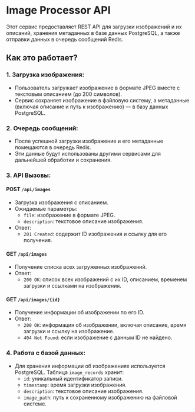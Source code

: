 # Image Processor API

Этот сервис предоставляет REST API для загрузки изображений и их описаний, хранения метаданных в базе данных PostgreSQL, а также отправки данных в очередь сообщений Redis.

## Как это работает?

### 1. **Загрузка изображения**:
   - Пользователь загружает изображение в формате JPEG вместе с текстовым описанием (до 200 символов).
   - Сервис сохраняет изображение в файловую систему, а метаданные (включая описание и путь к изображению) — в базу данных PostgreSQL.

### 2. **Очередь сообщений**:
   - После успешной загрузки изображение и его метаданные помещаются в очередь Redis.
   - Эти данные будут использованы другими сервисами для дальнейшей обработки и сохранения.

### 3. **API Вызовы**:

#### POST `/api/images`
   - Загрузка изображения с описанием.
   - Ожидаемые параметры:
     - `file`: изображение в формате JPEG.
     - `description`: текстовое описание изображения.
   - Ответ:
     - `201 Created`: содержит ID изображения и ссылку для его получения.

#### GET `/api/images`
   - Получение списка всех загруженных изображений.
   - Ответ:
     - `200 OK`: список всех изображений с их ID, описанием, временем загрузки и ссылками на изображения.

#### GET `/api/images/{id}`
   - Получение информации об изображении по его ID.
   - Ответ:
     - `200 OK`: информация об изображении, включая описание, время загрузки и ссылку на изображение.
     - `404 Not Found`: если изображение с данным ID не найдено.

### 4. **Работа с базой данных**:
   - Для хранения информации об изображениях используется PostgreSQL. Таблица `image_records` хранит:
     - `id`: уникальный идентификатор записи.
     - `timestamp`: время загрузки изображения.
     - `description`: текстовое описание изображения.
     - `image_path`: путь к сохраненному изображению на файловой системе.